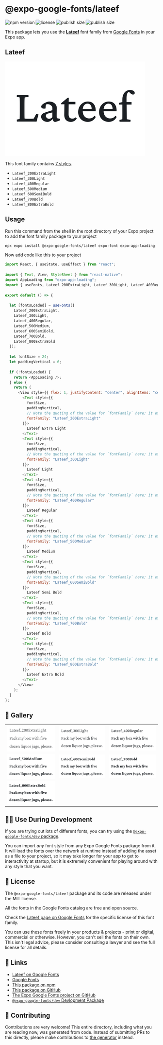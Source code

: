 # @expo-google-fonts/lateef

![npm version](https://flat.badgen.net/npm/v/@expo-google-fonts/lateef)
![license](https://flat.badgen.net/github/license/expo/google-fonts)
![publish size](https://flat.badgen.net/packagephobia/install/@expo-google-fonts/lateef)
![publish size](https://flat.badgen.net/packagephobia/publish/@expo-google-fonts/lateef)

This package lets you use the [**Lateef**](https://fonts.google.com/specimen/Lateef) font family from [Google Fonts](https://fonts.google.com/) in your Expo app.

## Lateef

![Lateef](./font-family.png)

This font family contains [7 styles](#-gallery).

- `Lateef_200ExtraLight`
- `Lateef_300Light`
- `Lateef_400Regular`
- `Lateef_500Medium`
- `Lateef_600SemiBold`
- `Lateef_700Bold`
- `Lateef_800ExtraBold`

## Usage

Run this command from the shell in the root directory of your Expo project to add the font family package to your project

```sh
npx expo install @expo-google-fonts/lateef expo-font expo-app-loading
```

Now add code like this to your project

```js
import React, { useState, useEffect } from "react";

import { Text, View, StyleSheet } from "react-native";
import AppLoading from "expo-app-loading";
import { useFonts, Lateef_200ExtraLight, Lateef_300Light, Lateef_400Regular, Lateef_500Medium, Lateef_600SemiBold, Lateef_700Bold, Lateef_800ExtraBold } from '@expo-google-fonts/lateef';

export default () => {

  let [fontsLoaded] = useFonts({
    Lateef_200ExtraLight, 
    Lateef_300Light, 
    Lateef_400Regular, 
    Lateef_500Medium, 
    Lateef_600SemiBold, 
    Lateef_700Bold, 
    Lateef_800ExtraBold
  });

  let fontSize = 24;
  let paddingVertical = 6;

  if (!fontsLoaded) {
    return <AppLoading />;
  } else {
    return (
      <View style={{ flex: 1, justifyContent: "center", alignItems: "center" }}>
        <Text style={{
          fontSize,
          paddingVertical,
          // Note the quoting of the value for `fontFamily` here; it expects a string!
          fontFamily: "Lateef_200ExtraLight"
        }}>
          Lateef Extra Light
        </Text>
        <Text style={{
          fontSize,
          paddingVertical,
          // Note the quoting of the value for `fontFamily` here; it expects a string!
          fontFamily: "Lateef_300Light"
        }}>
          Lateef Light
        </Text>
        <Text style={{
          fontSize,
          paddingVertical,
          // Note the quoting of the value for `fontFamily` here; it expects a string!
          fontFamily: "Lateef_400Regular"
        }}>
          Lateef Regular
        </Text>
        <Text style={{
          fontSize,
          paddingVertical,
          // Note the quoting of the value for `fontFamily` here; it expects a string!
          fontFamily: "Lateef_500Medium"
        }}>
          Lateef Medium
        </Text>
        <Text style={{
          fontSize,
          paddingVertical,
          // Note the quoting of the value for `fontFamily` here; it expects a string!
          fontFamily: "Lateef_600SemiBold"
        }}>
          Lateef Semi Bold
        </Text>
        <Text style={{
          fontSize,
          paddingVertical,
          // Note the quoting of the value for `fontFamily` here; it expects a string!
          fontFamily: "Lateef_700Bold"
        }}>
          Lateef Bold
        </Text>
        <Text style={{
          fontSize,
          paddingVertical,
          // Note the quoting of the value for `fontFamily` here; it expects a string!
          fontFamily: "Lateef_800ExtraBold"
        }}>
          Lateef Extra Bold
        </Text>
      </View>
    );
  }
};
```

## 🔡 Gallery


||||
|-|-|-|
|![Lateef_200ExtraLight](./Lateef_200ExtraLight.ttf.png)|![Lateef_300Light](./Lateef_300Light.ttf.png)|![Lateef_400Regular](./Lateef_400Regular.ttf.png)||
|![Lateef_500Medium](./Lateef_500Medium.ttf.png)|![Lateef_600SemiBold](./Lateef_600SemiBold.ttf.png)|![Lateef_700Bold](./Lateef_700Bold.ttf.png)||
|![Lateef_800ExtraBold](./Lateef_800ExtraBold.ttf.png)||||


## 👩‍💻 Use During Development

If you are trying out lots of different fonts, you can try using the [`@expo-google-fonts/dev` package](https://github.com/expo/google-fonts/tree/master/font-packages/dev#readme).

You can import _any_ font style from any Expo Google Fonts package from it. It will load the fonts over the network at runtime instead of adding the asset as a file to your project, so it may take longer for your app to get to interactivity at startup, but it is extremely convenient for playing around with any style that you want.


## 📖 License

The `@expo-google-fonts/lateef` package and its code are released under the MIT license.

All the fonts in the Google Fonts catalog are free and open source.

Check the [Lateef page on Google Fonts](https://fonts.google.com/specimen/Lateef) for the specific license of this font family.

You can use these fonts freely in your products & projects - print or digital, commercial or otherwise. However, you can't sell the fonts on their own. This isn't legal advice, please consider consulting a lawyer and see the full license for all details.

## 🔗 Links

- [Lateef on Google Fonts](https://fonts.google.com/specimen/Lateef)
- [Google Fonts](https://fonts.google.com/)
- [This package on npm](https://www.npmjs.com/package/@expo-google-fonts/lateef)
- [This package on GitHub](https://github.com/expo/google-fonts/tree/master/font-packages/lateef)
- [The Expo Google Fonts project on GitHub](https://github.com/expo/google-fonts)
- [`@expo-google-fonts/dev` Devlopment Package](https://github.com/expo/google-fonts/tree/master/font-packages/dev)

## 🤝 Contributing

Contributions are very welcome! This entire directory, including what you are reading now, was generated from code. Instead of submitting PRs to this directly, please make contributions to [the generator](https://github.com/expo/google-fonts/tree/master/packages/generator) instead.
